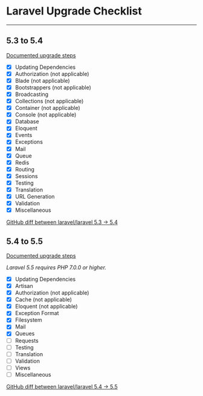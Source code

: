 # Laravel Upgrade Checklist

---

## 5.3 to 5.4

[Documented upgrade steps](https://laravel.com/docs/5.4/upgrade)

* [x] Updating Dependencies
* [x] Authorization (not applicable)
* [x] Blade (not applicable)
* [x] Bootstrappers (not applicable)
* [x] Broadcasting
* [x] Collections (not applicable)
* [x] Container (not applicable)
* [x] Console (not applicable)
* [x] Database
* [x] Eloquent
* [x] Events
* [x] Exceptions
* [x] Mail
* [x] Queue
* [x] Redis
* [x] Routing
* [x] Sessions
* [x] Testing
* [x] Translation
* [x] URL Generation
* [x] Validation
* [x] Miscellaneous

[GitHub diff between laravel/laravel 5.3 -> 5.4](https://github.com/laravel/laravel/compare/5.3...5.4)

## 5.4 to 5.5

[Documented upgrade steps](https://laravel.com/docs/5.5/upgrade)

_Laravel 5.5 requires PHP 7.0.0 or higher._

* [x] Updating Dependencies
* [x] Artisan
* [x] Authorization (not applicable)
* [x] Cache (not applicable)
* [x] Eloquent (not applicable)
* [x] Exception Format
* [x] Filesystem
* [x] Mail
* [x] Queues
* [ ] Requests
* [ ] Testing
* [ ] Translation
* [ ] Validation
* [ ] Views
* [ ] Miscellaneous

[GitHub diff between laravel/laravel 5.4 -> 5.5](https://github.com/laravel/laravel/compare/5.4...5.5)
